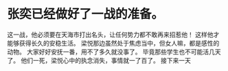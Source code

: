 # 张奕已经做好了一战的准备。
这一战，他必须要在天海市打出名头，让任何势力都不敢再来招惹他！
这样他才能够获得长久的安稳生活。
梁悦那边虽然处于焦虑当中，但女人嘛，都是感性的动物。
大家好好安抚一番，用不了多久就没事了。
毕竟那些学生也不可能活几天了。
他们一死，梁悦心中的执念消失，事情就一了百了。
接下来一天

